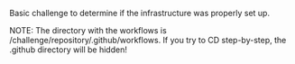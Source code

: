 Basic challenge to determine if the infrastructure was properly set up.

NOTE: The directory with the workflows is /challenge/repository/.github/workflows. If you try to CD step-by-step, the .github directory will be hidden!